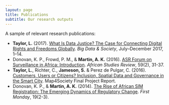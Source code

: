 ```yaml
---
layout: page
title: Publications
subtitle: Our research outputs
---
```


A sample of relevant research publications:
- <b>Taylor, L.</b> (2017). <a href="https://doi.org/10.1177/2053951717736335" target="_blank"> What Is Data Justice? The Case for Connecting Digital Rights and Freedoms Globally</a>. <i>Big Data & Society</i>, July–December 2017, 1–14.
- Donovan, K. P., Frowd, P. M., & <b>Martin, A. K.</b> (2016). <a href="https://doi.org/10.1017/asr.2016.35" target="_blank"> ASR Forum on Surveillance in Africa: Introduction</a>. <i>African Studies Review</i>, 59(2), 31-37.
- <b>Taylor, L.</b>, Richter, C., <b>Jameson, S.</b> & Perez de Pulgar, C. (2016). <a href="https://ssrn.com/abstract=2792565" target="_blank"> Customers, Users or Citizens? Inclusion, Spatial Data and Governance in the Smart City</a>. Map4Society Final Project Report.
- Donovan, K. P., & <b>Martin, A. K.</b> (2014). <a href="http://dx.doi.org/10.5210/fm.v19i2.4351" target="_blank">The Rise of African SIM Registration: The Emerging Dynamics of Regulatory Change</a>. <i>First Monday</i>, 19(2-3).
